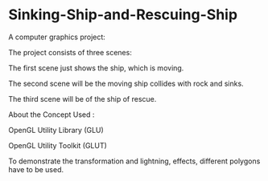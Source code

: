 # Sinking-Ship-and-Rescuing-Ship

A computer graphics project:

The project consists of three scenes:

The first scene just shows the ship, which is moving.

The second scene will be the moving ship collides with rock and sinks.

The third scene will be of the ship of rescue.



About  the Concept Used :

OpenGL Utility Library (GLU) 

OpenGL Utility Toolkit (GLUT)

To demonstrate the transformation and lightning, effects, different polygons have to be used.
